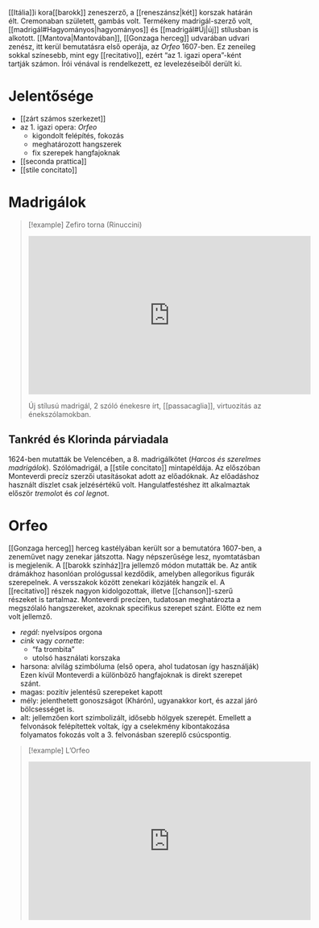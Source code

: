 [[Itália]]i kora[[barokk]] zeneszerző, a [[reneszánsz|két]] korszak határán élt. Cremonaban született, gambás volt. Termékeny madrigál-szerző volt, [[madrigál#Hagyományos|hagyományos]] és [[madrigál#Új|új]] stílusban is alkotott.
[[Mantova|Mantovában]], [[Gonzaga herceg]] udvarában udvari zenész, itt kerül bemutatásra első operája, az *Orfeo* 1607-ben. Ez zeneileg sokkal színesebb, mint egy [[recitativo]], ezért “az 1. igazi opera”-ként tartják számon.
Írói vénával is rendelkezett, ez levelezéseiből derült ki.
# Jelentősége
- [[zárt számos szerkezet]]
- az 1. igazi opera: *Orfeo*
	- kigondolt felépítés, fokozás
	- meghatározott hangszerek
	- fix szerepek hangfajoknak
- [[seconda prattica]]
- [[stile concitato]]
# Madrigálok

>[!example] Zefiro torna (Rinuccini)
><iframe width="560" height="315" src="https://www.youtube-nocookie.com/embed/zq49rymjvNg?si=2gLX9c4AS0R_XOeM" title="YouTube video player" frameborder="0" allow="accelerometer; autoplay; clipboard-write; encrypted-media; gyroscope; picture-in-picture; web-share" allowfullscreen></iframe>
>
>Új stílusú madrigál, 2 szóló énekesre írt, [[passacaglia]], virtuozitás az énekszólamokban.

## Tankréd és Klorinda párviadala
1624-ben mutatták be Velencében, a 8. madrigálkötet (*Harcos és szerelmes madrigálok*). Szólómadrigál, a [[stile concitato]] mintapéldája. 
Az előszóban Monteverdi precíz szerzői utasításokat adott az előadóknak. Az előadáshoz használt díszlet csak jelzésértékű volt. Hangulatfestéshez itt alkalmaztak először *tremolo*t és *col legno*t.
# Orfeo
[[Gonzaga herceg]] herceg kastélyában került sor a bemutatóra 1607-ben, a zeneművet nagy zenekar játszotta. Nagy népszerűsége lesz, nyomtatásban is megjelenik. A [[barokk színház]]ra jellemző módon mutatták be.
Az antik drámákhoz hasonlóan prológussal kezdődik, amelyben allegorikus figurák szerepelnek. A versszakok között zenekari közjáték hangzik el. 
A [[recitativo]] részek nagyon kidolgozottak, illetve [[chanson]]-szerű részeket is tartalmaz.
Monteverdi precízen, tudatosan meghatározta a megszólaló hangszereket, azoknak specifikus szerepet szánt. Előtte ez nem volt jellemző.
- *regál*: nyelvsípos orgona
- *cink* vagy *cornette*: 
	- “fa trombita”
	- utolsó használati korszaka
- harsona: alvilág szimbóluma (első opera, ahol tudatosan így használják)
Ezen kívül Monteverdi a különböző hangfajoknak is direkt szerepet szánt.
- magas: pozitív jelentésű szerepeket kapott
- mély: jelenthetett gonoszságot (Khárón), ugyanakkor kort, és azzal járó bölcsességet is.
- alt: jellemzően kort szimbolizált, idősebb hölgyek szerepét.
Emellett a felvonások felépítettek voltak, így a cselekmény kibontakozása folyamatos fokozás volt a 3. felvonásban szereplő csúcspontig.

>[!example] L’Orfeo
><iframe width="560" height="315" src="https://www.youtube-nocookie.com/embed/UyL7YYUo9y0?si=dNz4d_d5A5ekG1aP" title="YouTube video player" frameborder="0" allow="accelerometer; autoplay; clipboard-write; encrypted-media; gyroscope; picture-in-picture; web-share" allowfullscreen></iframe>




